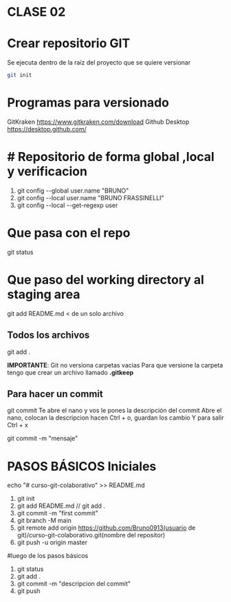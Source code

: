 # CLASE 02

# Crear repositorio GIT
Se ejecuta dentro de la raíz del proyecto que se quiere versionar
```bash
git init
```
# Programas para versionado

GitKraken https://www.gitkraken.com/download
Github Desktop https://desktop.github.com/
# # Repositorio de forma global ,local y verificacion
1. git config --global user.name "BRUNO"
2. git config --local user.name "BRUNO FRASSINELLI"
3. git config --local --get-regexp user

# Que pasa con el repo

git status


# Que paso del working directory al staging area
git add README.md < de un solo archivo

## Todos los archivos
git add .

**IMPORTANTE**: Git no versiona carpetas vacias
Para que versione la carpeta tengo que crear un archivo llamado **.gitkeep**

## Para hacer un commit
git commit
Te abre el nano y vos le pones la descripción del commit
Abre el nano, colocan la descripcion
hacen Ctrl + o, guardan los cambio
Y para salir Ctrl + x

git commit -m "mensaje"

# PASOS BÁSICOS Iniciales

echo "# curso-git-colaborativo" >> README.md
1. git init
2. git add README.md // git add .
3. git commit -m "first commit"
4. git branch -M main
5. git remote add origin https://github.com/Bruno0913(usuario de git)/curso-git-colaborativo.git(nombre del repositor)
6. git push -u origin master

#luego de los pasos básicos

1. git status
2. git add .
3. git commit -m "descripcion del commit"
4. git push